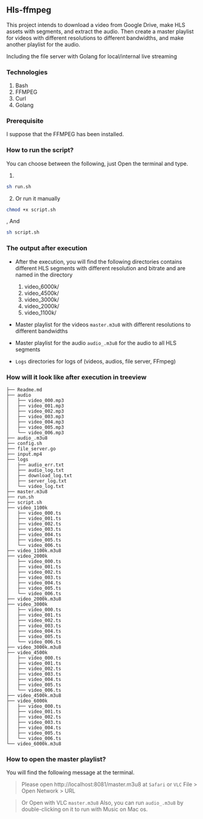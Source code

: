 ## Hls-ffmpeg

This project intends to download a video from Google Drive, make HLS assets with segments, and extract the audio. Then create a master playlist for videos with different resolutions to different bandwidths, and make another playlist for the audio.

Including the file server with Golang for local/internal live streaming

### Technologies

1. Bash
2. FFMPEG
3. Curl
4. Golang

### Prerequisite 

I suppose that the FFMPEG has been installed.

### How to run the script?

You can choose between the following, just Open the terminal and type.

1. 

``` sh
sh run.sh
```

2. Or run it manually

``` sh
chmod +x script.sh
```

, And

``` sh
sh script.sh
```

### The output after execution

* After the execution, you will find the following directories contains different HLS segments with different resolution and bitrate and are named in the directory

    1. video_6000k/
    2. video_4500k/
    3. video_3000k/
    4. video_2000k/
    5. video_1100k/

* Master playlist for the videos `master.m3u8` with different resolutions to different bandwidths

* Master playlist for the audio `audio_.m3u8` for the audio to all HLS segments

* `Logs` directories for logs of (videos, audios, file server, FFmpeg)

### How will it look like after execution in treeview

``` 
├── Readme.md
├── audio
│   ├── video_000.mp3
│   ├── video_001.mp3
│   ├── video_002.mp3
│   ├── video_003.mp3
│   ├── video_004.mp3
│   ├── video_005.mp3
│   └── video_006.mp3
├── audio_.m3u8
├── config.sh
├── file_server.go
├── input.mp4
├── logs
│   ├── audio_err.txt
│   ├── audio_log.txt
│   ├── download_log.txt
│   ├── server_log.txt
│   └── video_log.txt
├── master.m3u8
├── run.sh
├── script.sh
├── video_1100k
│   ├── video_000.ts
│   ├── video_001.ts
│   ├── video_002.ts
│   ├── video_003.ts
│   ├── video_004.ts
│   ├── video_005.ts
│   └── video_006.ts
├── video_1100k.m3u8
├── video_2000k
│   ├── video_000.ts
│   ├── video_001.ts
│   ├── video_002.ts
│   ├── video_003.ts
│   ├── video_004.ts
│   ├── video_005.ts
│   └── video_006.ts
├── video_2000k.m3u8
├── video_3000k
│   ├── video_000.ts
│   ├── video_001.ts
│   ├── video_002.ts
│   ├── video_003.ts
│   ├── video_004.ts
│   ├── video_005.ts
│   └── video_006.ts
├── video_3000k.m3u8
├── video_4500k
│   ├── video_000.ts
│   ├── video_001.ts
│   ├── video_002.ts
│   ├── video_003.ts
│   ├── video_004.ts
│   ├── video_005.ts
│   └── video_006.ts
├── video_4500k.m3u8
├── video_6000k
│   ├── video_000.ts
│   ├── video_001.ts
│   ├── video_002.ts
│   ├── video_003.ts
│   ├── video_004.ts
│   ├── video_005.ts
│   └── video_006.ts
└── video_6000k.m3u8
```

### How to open the master playlist?

You will find the following message at the terminal. 

> Please open http://localhost:8081/master.m3u8 at `Safari` or `VLC` File > Open Network > URL

> Or Open with VLC `master.m3u8`
> Also, you can run `audio_.m3u8` by double-clicking on it to run with Music on Mac os.
